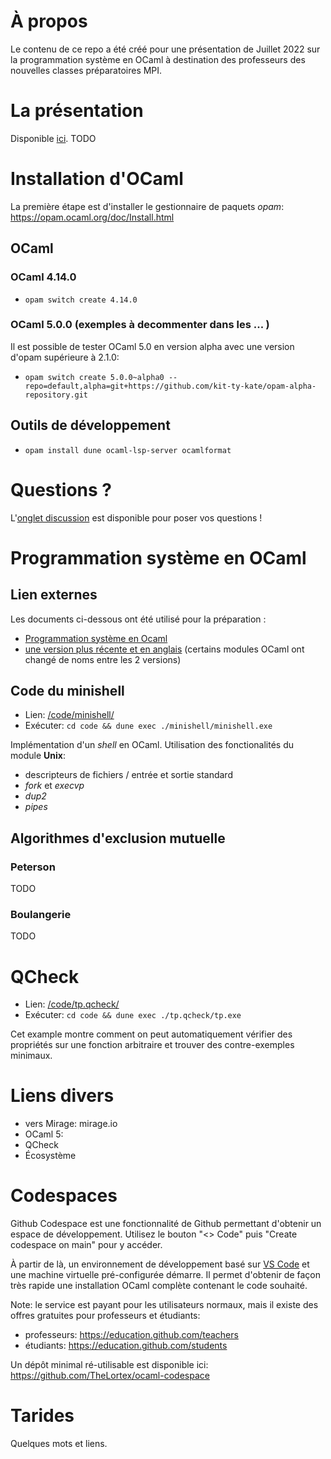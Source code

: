 # À propos
Le contenu de ce repo a été créé pour une présentation de Juillet 2022 sur la programmation système en OCaml à destination des professeurs des nouvelles classes préparatoires MPI.

# La présentation
Disponible [ici](./slides/main.pdf). TODO

# Installation d'OCaml

La première étape est d'installer le gestionnaire de paquets _opam_: https://opam.ocaml.org/doc/Install.html

## OCaml

### OCaml 4.14.0

* `opam switch create 4.14.0`

### OCaml 5.0.0 (exemples à decommenter dans les ... )

Il est possible de tester OCaml 5.0 en version alpha avec une version d'opam supérieure à 2.1.0:
* `opam switch create 5.0.0~alpha0 --repo=default,alpha=git+https://github.com/kit-ty-kate/opam-alpha-repository.git`

## Outils de développement

* `opam install dune ocaml-lsp-server ocamlformat`

# Questions ?

L'[onglet discussion](https://github.com/lyrm/turboccoli/discussions) est disponible pour poser vos questions !

# Programmation système en OCaml

## Lien externes
Les documents ci-dessous ont été utilisé pour la préparation :
- [Programmation système en Ocaml](http://gallium.inria.fr/~remy/camlunix/cours.html)
- [une version plus récente et en anglais](http://ocaml.github.io/ocamlunix/) (certains modules OCaml ont changé de noms entre les 2 versions)

## Code du minishell

* Lien: [/code/minishell/](./code/minishell/)
* Exécuter: `cd code && dune exec ./minishell/minishell.exe`

Implémentation d'un _shell_ en OCaml. Utilisation des fonctionalités du module **Unix**:

- descripteurs de fichiers / entrée et sortie standard
- _fork_ et _execvp_
- _dup2_
- _pipes_

## Algorithmes d'exclusion mutuelle
### Peterson
TODO
### Boulangerie
TODO

# QCheck

* Lien: [/code/tp.qcheck/](./code/tp.qcheck/tp.ml)
* Exécuter: `cd code && dune exec ./tp.qcheck/tp.exe`

Cet example montre comment on peut automatiquement vérifier des propriétés sur une fonction arbitraire
et trouver des contre-exemples minimaux.

# Liens divers

+ vers Mirage: mirage.io
+ OCaml 5: 
+ QCheck
+ Écosystème

# Codespaces

Github Codespace est une fonctionnalité de Github permettant d'obtenir un espace de développement.
Utilisez le bouton "<> Code" puis "Create codespace on main" pour y accéder. 

À partir de là, un environnement de développement basé sur [VS Code](https://code.visualstudio.com/) et une machine virtuelle pré-configurée démarre.
Il permet d'obtenir de façon très rapide une installation OCaml complète contenant le code souhaité.

Note: le service est payant pour les utilisateurs normaux, mais il existe des offres gratuites pour professeurs et étudiants:
- professeurs: https://education.github.com/teachers
- étudiants: https://education.github.com/students

Un dépôt minimal ré-utilisable est disponible ici: https://github.com/TheLortex/ocaml-codespace

# Tarides
Quelques mots et liens.